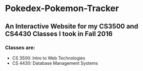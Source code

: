 <h1>Pokedex-Pokemon-Tracker</h1>
<h2>An Interactive Website for my CS3500 and CS4430 Classes I took in Fall 2016</h2>
<h3>Classes are:</h3>
  <ul>
    <li>CS 3500: Intro to Web Technologies</li>
    <li>CS 4430: Database Management Systems</li>
  </ul>




